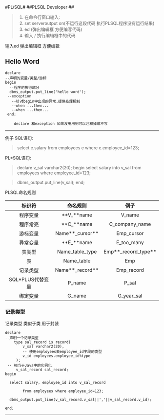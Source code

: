 #PL\SQL#
##PLSQL Developer ##


>1. 在命令行窗口输入:
>2. set serveroutput on(不运行这段代码 执行PLSQL程序没有运行结果)
>3. ed (弹出编辑框 方便编写代码) 
>4.  输入 / 执行编辑框中的代码

输入ed 弹出编辑框 方便编辑


## Hello Word ##

    declare
    --声明的变量/类型/游标
    begin
      --程序的执行部分
      dbms_output.put_line('hello word');
     --exception
       --针对begin中出现的异常,提供处理机制
       --when ...then...
       --when ...then...
     end;

		declare 和exception 如果没用用到可以注释掉或不写

----------
例子
SQL语句:

>select e.salary from employees e where e.employee_id=123;

PL*SQL语句:

>declare
v_sal varchar2(20);
begin
select salary into v_sal from employees where employee_id=123;
  
>dbms_output.put_line(v_sal);
end;


	


PLSQL命名规则

|标识符|命名规则|例子|
|:------:|:-----:|:-----:|
|程序变量| **V_**name | V_name|
|程序常亮|**C_**name|C_company_name|
|游标变量|Name**_cursor**|Emp_cursor|
|异常变量|**E_**name|E_too_many|
|表类型|Name_table_type|Emp**_record_type**|
|表|Name_table|Emp|
|记录类型|Name**_record**|Emp_record|
|SQL*PLUS代替变量|P_name|P_sal|
|绑定变量|G_name|G_year_sal|


### 记录类型 ###

记录类型 类似于类 用于封装

    declare
	--声明一个记录类型
    	type sal_record is record(
    	 	v_sal varchar2(20),
			-- 使用employees表employee_id字段的类型
     	 	v_id employees.employee_id%type
     	 );
     -- 相当于Java中的实例化
     	 v_sal_record sal_record;
    begin
      
      select salary, employee_id into v_sal_record 
     
     		from employees where employee_id=123;
      
      dbms_output.put_line(v_sal_record.v_sal||','||v_sal_record.v_id);
    
    end;



----------
